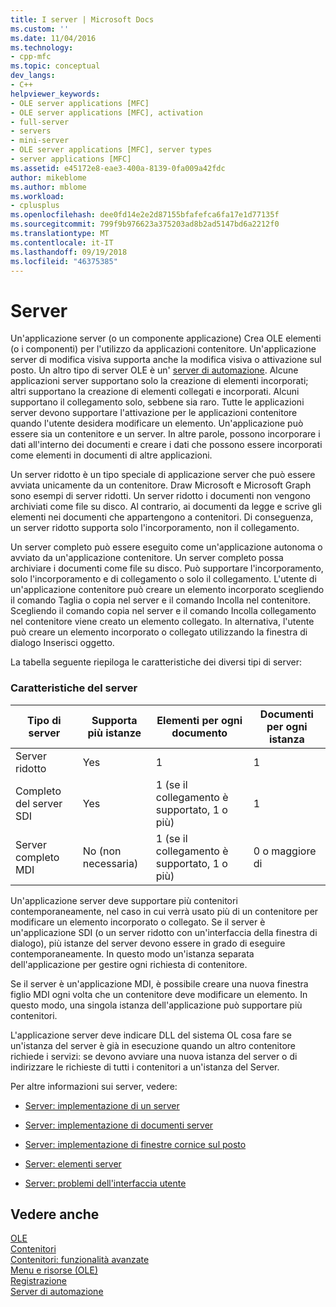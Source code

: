 ```yaml
---
title: I server | Microsoft Docs
ms.custom: ''
ms.date: 11/04/2016
ms.technology:
- cpp-mfc
ms.topic: conceptual
dev_langs:
- C++
helpviewer_keywords:
- OLE server applications [MFC]
- OLE server applications [MFC], activation
- full-server
- servers
- mini-server
- OLE server applications [MFC], server types
- server applications [MFC]
ms.assetid: e45172e8-eae3-400a-8139-0fa009a42fdc
author: mikeblome
ms.author: mblome
ms.workload:
- cplusplus
ms.openlocfilehash: dee0fd14e2e2d87155bfafefca6fa17e1d77135f
ms.sourcegitcommit: 799f9b976623a375203ad8b2ad5147bd6a2212f0
ms.translationtype: MT
ms.contentlocale: it-IT
ms.lasthandoff: 09/19/2018
ms.locfileid: "46375385"
---
```

# <a name="servers"></a>Server

Un'applicazione server (o un componente applicazione) Crea OLE elementi (o i componenti) per l'utilizzo da applicazioni contenitore. Un'applicazione server di modifica visiva supporta anche la modifica visiva o attivazione sul posto. Un altro tipo di server OLE è un' [server di automazione](../mfc/automation-servers.md). Alcune applicazioni server supportano solo la creazione di elementi incorporati; altri supportano la creazione di elementi collegati e incorporati. Alcuni supportano il collegamento solo, sebbene sia raro. Tutte le applicazioni server devono supportare l'attivazione per le applicazioni contenitore quando l'utente desidera modificare un elemento. Un'applicazione può essere sia un contenitore e un server. In altre parole, possono incorporare i dati all'interno dei documenti e creare i dati che possono essere incorporati come elementi in documenti di altre applicazioni.

Un server ridotto è un tipo speciale di applicazione server che può essere avviata unicamente da un contenitore. Draw Microsoft e Microsoft Graph sono esempi di server ridotti. Un server ridotto i documenti non vengono archiviati come file su disco. Al contrario, ai documenti da legge e scrive gli elementi nei documenti che appartengono a contenitori. Di conseguenza, un server ridotto supporta solo l'incorporamento, non il collegamento.

Un server completo può essere eseguito come un'applicazione autonoma o avviato da un'applicazione contenitore. Un server completo possa archiviare i documenti come file su disco. Può supportare l'incorporamento, solo l'incorporamento e di collegamento o solo il collegamento. L'utente di un'applicazione contenitore può creare un elemento incorporato scegliendo il comando Taglia o copia nel server e il comando Incolla nel contenitore. Scegliendo il comando copia nel server e il comando Incolla collegamento nel contenitore viene creato un elemento collegato. In alternativa, l'utente può creare un elemento incorporato o collegato utilizzando la finestra di dialogo Inserisci oggetto.

La tabella seguente riepiloga le caratteristiche dei diversi tipi di server:

### <a name="server-characteristics"></a>Caratteristiche del server

|Tipo di server|Supporta più istanze|Elementi per ogni documento|Documenti per ogni istanza|
|--------------------|---------------------------------|------------------------|----------------------------|
|Server ridotto|Yes|1|1|
|Completo del server SDI|Yes|1 (se il collegamento è supportato, 1 o più)|1|
|Server completo MDI|No (non necessaria)|1 (se il collegamento è supportato, 1 o più)|0 o maggiore di|

Un'applicazione server deve supportare più contenitori contemporaneamente, nel caso in cui verrà usato più di un contenitore per modificare un elemento incorporato o collegato. Se il server è un'applicazione SDI (o un server ridotto con un'interfaccia della finestra di dialogo), più istanze del server devono essere in grado di eseguire contemporaneamente. In questo modo un'istanza separata dell'applicazione per gestire ogni richiesta di contenitore.

Se il server è un'applicazione MDI, è possibile creare una nuova finestra figlio MDI ogni volta che un contenitore deve modificare un elemento. In questo modo, una singola istanza dell'applicazione può supportare più contenitori.

L'applicazione server deve indicare DLL del sistema OL cosa fare se un'istanza del server è già in esecuzione quando un altro contenitore richiede i servizi: se devono avviare una nuova istanza del server o di indirizzare le richieste di tutti i contenitori a un'istanza del Server.

Per altre informazioni sui server, vedere:

- [Server: implementazione di un server](../mfc/servers-implementing-a-server.md)

- [Server: implementazione di documenti server](../mfc/servers-implementing-server-documents.md)

- [Server: implementazione di finestre cornice sul posto](../mfc/servers-implementing-in-place-frame-windows.md)

- [Server: elementi server](../mfc/servers-server-items.md)

- [Server: problemi dell'interfaccia utente](../mfc/servers-user-interface-issues.md)

## <a name="see-also"></a>Vedere anche

[OLE](../mfc/ole-in-mfc.md)<br/>
[Contenitori](../mfc/containers.md)<br/>
[Contenitori: funzionalità avanzate](../mfc/containers-advanced-features.md)<br/>
[Menu e risorse (OLE)](../mfc/menus-and-resources-ole.md)<br/>
[Registrazione](../mfc/registration.md)<br/>
[Server di automazione](../mfc/automation-servers.md)

